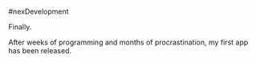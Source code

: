 #nexDevelopment

Finally.

After weeks of programming and months of procrastination, my first app has been released.